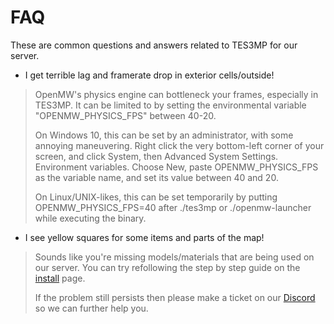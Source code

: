# FAQ
These are common questions and answers related to TES3MP for our server.

* I get terrible lag and framerate drop in exterior cells/outside!
> OpenMW's physics engine can bottleneck your frames, especially in TES3MP. It can be limited to by setting the environmental variable "OPENMW_PHYSICS_FPS" between 40-20.
>
>On Windows 10, this can be set by an administrator, with some annoying maneuvering. Right click the very bottom-left corner of your screen, and click System, then Advanced System Settings. Environment variables. Choose New, paste OPENMW_PHYSICS_FPS as the variable name, and set its value between 40 and 20.
>
>On Linux/UNIX-likes, this can be set temporarily by putting OPENMW_PHYSICS_FPS=40 after ./tes3mp or ./openmw-launcher while executing the binary.

* I see yellow squares for some items and parts of the map!
> Sounds like you're missing models/materials that are being used on our server. You can try refollowing the step by step guide on the [install](https://dor.winterfang.com/guides/installing.html#step-by-step) page.
>
> If the problem still persists then please make a ticket on our [Discord](https://discord.gg/XG8r27R) so we can further help you.
